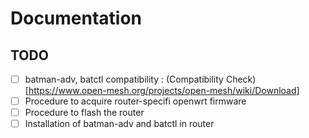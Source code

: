 # Documentation

## TODO

- [ ] batman-adv, batctl compatibility : (Compatibility Check)[https://www.open-mesh.org/projects/open-mesh/wiki/Download]
- [ ] Procedure to acquire router-specifi openwrt firmware
- [ ] Procedure to flash the router 
- [ ] Installation of batman-adv and batctl in router
